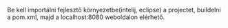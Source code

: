 Be kell importálni fejlesztő környezetbe(intelij, eclipse) a projectet, buildelni a pom.xml, majd a localhost:8080 weboldalon elérhető.